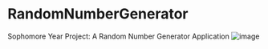 # RandomNumberGenerator
Sophomore Year Project: A Random Number Generator Application
![image](https://user-images.githubusercontent.com/114903308/193627055-89f66cdc-5299-471a-9a3a-283bceb5ae24.png)


